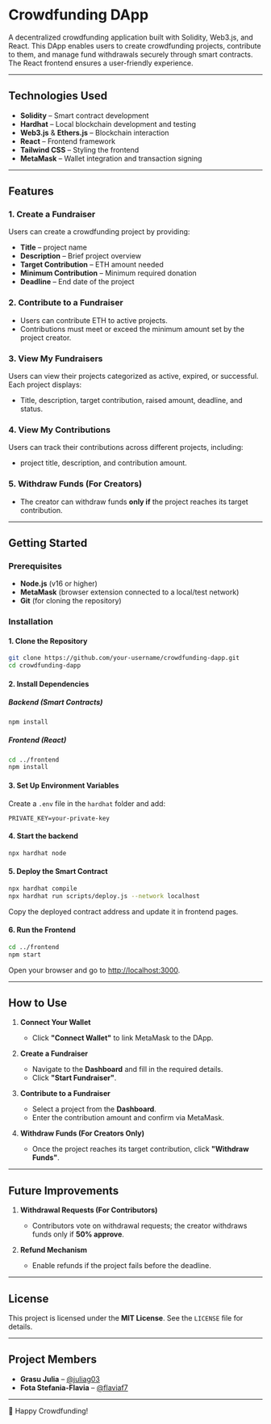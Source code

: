 # Crowdfunding DApp

A decentralized crowdfunding application built with Solidity, Web3.js, and React. This DApp enables users to create crowdfunding projects, contribute to them, and manage fund withdrawals securely through smart contracts. The React frontend ensures a user-friendly experience.

---

## Technologies Used

- **Solidity** – Smart contract development
- **Hardhat** – Local blockchain development and testing
- **Web3.js** & **Ethers.js** – Blockchain interaction
- **React** – Frontend framework
- **Tailwind CSS** – Styling the frontend
- **MetaMask** – Wallet integration and transaction signing

---

## Features

### 1. Create a Fundraiser
Users can create a crowdfunding project by providing:
- **Title** – project name
- **Description** – Brief project overview
- **Target Contribution** – ETH amount needed
- **Minimum Contribution** – Minimum required donation
- **Deadline** – End date of the project

### 2. Contribute to a Fundraiser
- Users can contribute ETH to active projects.
- Contributions must meet or exceed the minimum amount set by the project creator.

### 3. View My Fundraisers
Users can view their projects categorized as active, expired, or successful. Each project displays:
- Title, description, target contribution, raised amount, deadline, and status.

### 4. View My Contributions
Users can track their contributions across different projects, including:
- project title, description, and contribution amount.

### 5. Withdraw Funds (For Creators)
- The creator can withdraw funds **only if** the project reaches its target contribution.

---

## Getting Started

### Prerequisites
- **Node.js** (v16 or higher)
- **MetaMask** (browser extension connected to a local/test network)
- **Git** (for cloning the repository)

### Installation

#### 1. Clone the Repository
```bash
git clone https://github.com/your-username/crowdfunding-dapp.git
cd crowdfunding-dapp
```

#### 2. Install Dependencies

##### Backend (Smart Contracts)
```bash
npm install
```

##### Frontend (React)
```bash
cd ../frontend
npm install
```

#### 3. Set Up Environment Variables
Create a `.env` file in the `hardhat` folder and add:
```plaintext
PRIVATE_KEY=your-private-key
```

#### 4. Start the backend
```bash
npx hardhat node
```

#### 5. Deploy the Smart Contract
```bash
npx hardhat compile
npx hardhat run scripts/deploy.js --network localhost
```
Copy the deployed contract address and update it in frontend pages.

#### 6. Run the Frontend
```bash
cd ../frontend
npm start
```
Open your browser and go to [http://localhost:3000](http://localhost:3000).

---

## How to Use

1. **Connect Your Wallet**
   - Click **"Connect Wallet"** to link MetaMask to the DApp.

2. **Create a Fundraiser**
   - Navigate to the **Dashboard** and fill in the required details.
   - Click **"Start Fundraiser"**.

3. **Contribute to a Fundraiser**
   - Select a project from the **Dashboard**.
   - Enter the contribution amount and confirm via MetaMask.

4. **Withdraw Funds (For Creators Only)**
   - Once the project reaches its target contribution, click **"Withdraw Funds"**.

---

## Future Improvements

1. **Withdrawal Requests (For Contributors)**
   - Contributors vote on withdrawal requests; the creator withdraws funds only if **50% approve**.


2. **Refund Mechanism**
   - Enable refunds if the project fails before the deadline.

---

## License
This project is licensed under the **MIT License**. See the `LICENSE` file for details.

---

## Project Members
- **Grasu Julia** – [@juliag03](https://github.com/juliag03)
- **Fota Stefania-Flavia** – [@flaviaf7](https://github.com/flaviaf7)

---
🚀 Happy Crowdfunding!

